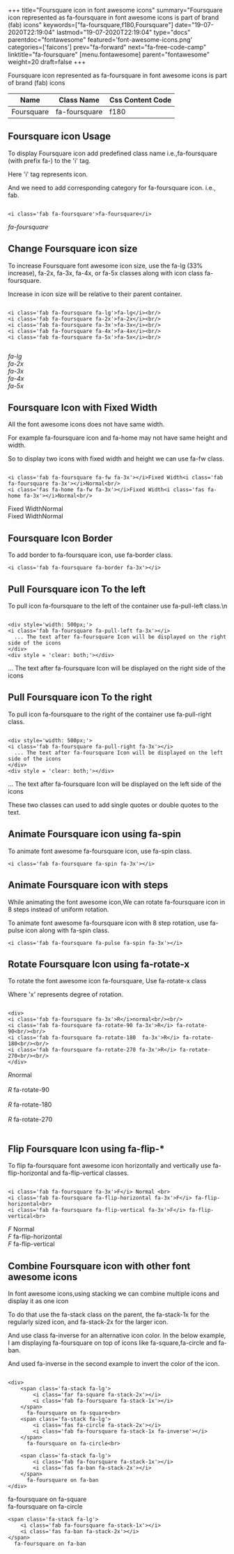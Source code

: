 +++
title="Foursquare icon in font awesome icons"
summary="Foursquare icon represented as fa-foursquare in font awesome icons is part of brand (fab) icons"
keywords=["fa-foursquare,f180,Foursquare"]
date="19-07-2020T22:19:04"
lastmod="19-07-2020T22:19:04"
type="docs"
parentdoc="fontawesome"
featured='font-awesome-icons.png'
categories=['faicons']
prev="fa-forward"
next="fa-free-code-camp"
linktitle="fa-foursquare"
[menu.fontawesome]
parent="fontawesome"
weight=20
draft=false
+++


Foursquare icon represented as fa-foursquare in font awesome icons is part of brand (fab) icons

<div class='table-responsive'><table class='table'><thead><tr><th>Name</th><th>Class Name</th><th>Css Content Code</th></tr></thead><tbody><tr><td>Foursquare</td><td>fa-foursquare</td><td>f180</td></tr></tbody></table></div>



## Foursquare icon Usage

To display Foursquare icon add predefined class name i.e.,fa-foursquare (with prefix fa-) to the 'i' tag.

Here 'i' tag represents icon.

And we need to add corresponding category for fa-foursquare icon. i.e., fab.


```

<i class='fab fa-foursquare'>fa-foursquare</i>
```

<i class='fab fa-foursquare'>fa-foursquare</i>




## Change Foursquare icon size
To increase Foursquare font awesome icon size, use the fa-lg (33% increase), fa-2x, fa-3x, fa-4x, or fa-5x classes along with icon class fa-foursquare.

Increase in icon size will be relative to their parent container. 

```

<i class='fab fa-foursquare fa-lg'>fa-lg</i><br/>
<i class='fab fa-foursquare fa-2x'>fa-2x</i><br/>
<i class='fab fa-foursquare fa-3x'>fa-3x</i><br/>
<i class='fab fa-foursquare fa-4x'>fa-4x</i><br/>
<i class='fab fa-foursquare fa-5x'>fa-5x</i><br/>
            
```

<i class='fab fa-foursquare fa-lg'>fa-lg</i><br/>
<i class='fab fa-foursquare fa-2x'>fa-2x</i><br/>
<i class='fab fa-foursquare fa-3x'>fa-3x</i><br/>
<i class='fab fa-foursquare fa-4x'>fa-4x</i><br/>
<i class='fab fa-foursquare fa-5x'>fa-5x</i><br/>
            



## Foursquare Icon with Fixed Width 

All the font awesome icons does not have same width.

For example fa-foursquare icon and fa-home may not have same height and width.

So to display two icons with fixed width and height we can use fa-fw class.


```

<i class='fab fa-foursquare fa-fw fa-3x'></i>Fixed Width<i class='fab fa-foursquare fa-3x'></i>Normal<br/>
<i class='fas fa-home fa-fw fa-3x'></i>Fixed Width<i class='fas fa-home fa-3x'></i>Normal<br/>
```

<i class='fab fa-foursquare fa-fw fa-3x'></i>Fixed Width<i class='fab fa-foursquare fa-3x'></i>Normal<br/>
<i class='fas fa-home fa-fw fa-3x'></i>Fixed Width<i class='fas fa-home fa-3x'></i>Normal<br/>



## Foursquare Icon Border 

To add border to fa-foursquare icon, use fa-border class.


```
<i class='fab fa-foursquare fa-border fa-3x'></i>

```
<i class='fab fa-foursquare fa-border fa-3x'></i>





## Pull Foursquare icon To the left

To pull icon fa-foursquare to the left of the container use fa-pull-left class.\n

```

<div style='width: 500px;'>
<i class='fab fa-foursquare fa-pull-left fa-3x'></i>
  ... The text after fa-foursquare Icon will be displayed on the right side of the icons
</div>
<div style = 'clear: both;'></div>
```

<div style='width: 500px;'>
<i class='fab fa-foursquare fa-pull-left fa-3x'></i>
  ... The text after fa-foursquare Icon will be displayed on the right side of the icons
</div>
<div style = 'clear: both;'></div>




## Pull Foursquare icon To the right
To pull icon fa-foursquare to the right of the container use fa-pull-right class.

```

<div style='width: 500px;'>
<i class='fab fa-foursquare fa-pull-right fa-3x'></i>
  ... The text after fa-foursquare Icon will be displayed on the left side of the icons
</div>
<div style = 'clear: both;'></div>
```

<div style='width: 500px;'>
<i class='fab fa-foursquare fa-pull-right fa-3x'></i>
  ... The text after fa-foursquare Icon will be displayed on the left side of the icons
</div>
<div style = 'clear: both;'></div>

These two classes can used to add single quotes or double quotes to the text.


## Animate Foursquare icon using fa-spin
To animate font awesome fa-foursquare icon, use fa-spin class.

```
<i class='fab fa-foursquare fa-spin fa-3x'></i>
```
<i class='fab fa-foursquare fa-spin fa-3x'></i>




## Animate Foursquare icon with steps
While animating the font awesome icon,We can rotate fa-foursquare icon in 8 steps instead of uniform rotation.

To animate font awesome fa-foursquare icon with 8 step rotation, use fa-pulse icon along with fa-spin class.


```
<i class='fab fa-foursquare fa-pulse fa-spin fa-3x'></i>

```
<i class='fab fa-foursquare fa-pulse fa-spin fa-3x'></i>





## Rotate Foursquare Icon using fa-rotate-x
To rotate the font awesome icon fa-foursquare, Use fa-rotate-x class

Where 'x' represents degree of rotation.


```

<div>
<i class='fab fa-foursquare fa-3x'>R</i>normal<br/><br/>
<i class='fab fa-foursquare fa-rotate-90 fa-3x'>R</i> fa-rotate-90<br/><br/> 
<i class='fab fa-foursquare fa-rotate-180  fa-3x'>R</i> fa-rotate-180<br/><br/> 
<i class='fab fa-foursquare fa-rotate-270 fa-3x'>R</i> fa-rotate-270<br/><br/>
</div>
```

<div>
<i class='fab fa-foursquare fa-3x'>R</i>normal<br/><br/>
<i class='fab fa-foursquare fa-rotate-90 fa-3x'>R</i> fa-rotate-90<br/><br/> 
<i class='fab fa-foursquare fa-rotate-180  fa-3x'>R</i> fa-rotate-180<br/><br/> 
<i class='fab fa-foursquare fa-rotate-270 fa-3x'>R</i> fa-rotate-270<br/><br/>
</div>




## Flip Foursquare Icon using fa-flip-*
To flip fa-foursquare font awesome icon horizontally and vertically use fa-flip-horizontal and fa-flip-vertical classes. 

```

<i class='fab fa-foursquare fa-3x'>F</i> Normal <br>
<i class='fab fa-foursquare fa-flip-horizontal fa-3x'>F</i> fa-flip-horizontal<br>
<i class='fab fa-foursquare fa-flip-vertical fa-3x'>F</i> fa-flip-vertical<br>
```

<i class='fab fa-foursquare fa-3x'>F</i> Normal <br>
<i class='fab fa-foursquare fa-flip-horizontal fa-3x'>F</i> fa-flip-horizontal<br>
<i class='fab fa-foursquare fa-flip-vertical fa-3x'>F</i> fa-flip-vertical<br>




## Combine Foursquare icon with other font awesome icons
In font awesome icons,using stacking we can combine multiple icons and display it as one icon 

To do that use the fa-stack class on the parent, the fa-stack-1x for the regularly sized icon, and fa-stack-2x for the larger icon.

And use class fa-inverse for an alternative icon color. 
In the below example, I am displaying fa-foursquare on top of icons like fa-square,fa-circle and fa-ban.

And used fa-inverse in the second example to invert the color of the icon.

```

<div>
    <span class='fa-stack fa-lg'>
        <i class='far fa-square fa-stack-2x'></i>
        <i class='fab fa-foursquare fa-stack-1x'></i>
    </span>
      fa-foursquare on fa-square<br>
    <span class='fa-stack fa-lg'>
        <i class='fas fa-circle fa-stack-2x'></i>
        <i class='fab fa-foursquare fa-stack-1x fa-inverse'></i>
    </span>
      fa-foursquare on fa-circle<br>

    <span class='fa-stack fa-lg'>
        <i class='fab fa-foursquare fa-stack-1x'></i>
        <i class='fas fa-ban fa-stack-2x'></i>
    </span>
      fa-foursquare on fa-ban
</div>
```

<div>
    <span class='fa-stack fa-lg'>
        <i class='far fa-square fa-stack-2x'></i>
        <i class='fab fa-foursquare fa-stack-1x'></i>
    </span>
      fa-foursquare on fa-square<br>
    <span class='fa-stack fa-lg'>
        <i class='fas fa-circle fa-stack-2x'></i>
        <i class='fab fa-foursquare fa-stack-1x fa-inverse'></i>
    </span>
      fa-foursquare on fa-circle<br>

    <span class='fa-stack fa-lg'>
        <i class='fab fa-foursquare fa-stack-1x'></i>
        <i class='fas fa-ban fa-stack-2x'></i>
    </span>
      fa-foursquare on fa-ban
</div>






